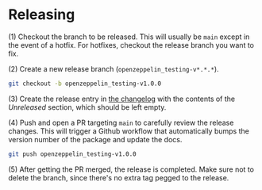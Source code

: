 # Releasing

(1) Checkout the branch to be released. This will usually be `main` except in the event of a hotfix. For hotfixes, checkout the release branch you want to fix.

(2) Create a new release branch (`openzeppelin_testing-v*.*.*`).

```sh
git checkout -b openzeppelin_testing-v1.0.0
```

(3) Create the release entry in [the changelog](./CHANGELOG.md) with the contents of the _Unreleased_ section, which should be left empty.

(4) Push and open a PR targeting `main` to carefully review the release changes. This will trigger a Github workflow that automatically bumps the version number of the package and update the docs.

```sh
git push openzeppelin_testing-v1.0.0
```

(5) After getting the PR merged, the release is completed. Make sure not to delete the branch, since there's no extra
tag pegged to the release.
